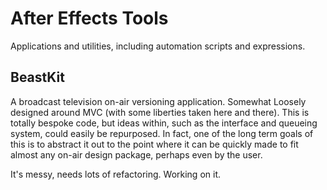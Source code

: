 # After Effects Tools
Applications and utilities, including automation scripts and expressions.

## BeastKit
A broadcast television on-air versioning application. Somewhat Loosely designed around MVC (with some liberties taken here and there). This is totally bespoke code, but ideas within, such as the interface and queueing system, could easily be repurposed. In fact, one of the long term goals of this is to abstract it out to the point where it can be quickly made to fit almost any on-air design package, perhaps even by the user.

It's messy, needs lots of refactoring. Working on it.
